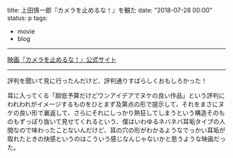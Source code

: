 title: 上田慎一郎『カメラを止めるな！』を観た
date: "2018-07-28 00:00"
status: p
tags:
- movie
- blog
---
[映画『カメラを止めるな！』公式サイト](http://kametome.net/index.html)<br>

---

評判を聞いて見に行ったんだけど、評判通りすばらしくおもしろかった！<br>

耳に入ってくる「超低予算だけどワンアイデアでヌケの良い作品」という評判にわれわれがイメージするものをひとまず及第点の形で提示して、それをまさにヌケの良い形で裏返して、さらにそれにしっかり熱狂してしまうという構造そのものもずっぽり抜いて見せてくれるという、僕はいわゆるネバネバ耳垢タイプの人間なので味わったことないんだけど、耳の穴の形がわかるようなでっかい耳垢が取れたときの快感というのはこういう感じなんじゃないかと思うような映画だった。<br>

